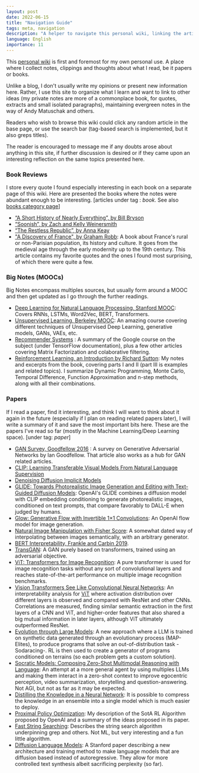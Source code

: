 ```yaml
---
layout: post
date: 2022-06-15
title: "Navigation Guide"
tags: meta, navigation
description: "A helper to navigate this personal wiki, linking the articles by type."
language: English
importance: 11
---
```


This [personal wiki](/wiki) is first and foremost for my own personal use. A place where I collect notes, clippings and thoughts about what I read, be it papers or books.

Unlike a blog, I don't usually write my opinions or present new information here. Rather, I use this site to organize what I learn and want to link to other ideas (my private notes are more of a commonplace book, for quotes, extracts and small isolated paragraphs), maintaining evergreen notes in the way of Andy Matuschak and others.

Readers who wish to browse this wiki could click any random article in the base page, or use the search bar (tag-based search is implemented, but it also greps titles). 

The reader is encouraged to message me if any doubts arose about anything in this site, if further discussion is desired or if they came upon an interesting reflection on the same topics presented here.

### Book Reviews

I store every quote I found especially interesting in each book on a separate page of this wiki. Here are presented the books where the notes were abundant enough to be interesting. [articles under tag : *book*. See also [books category page](/wiki-articles/books/)]

- [“A Short History of Nearly Everything”, by Bill Bryson](/wiki-articles/books/a-short-history-of-nearly-everything)
- [“Soonish”, by Zach and Kelly Weinersmith](/wiki-articles/books/soonish)
- [“The Restless Republic”, by Anna Keay](/wiki-articles/books/the-restless-republic)
- ["A Discovery of France", by Graham Robb](/wiki-articles/books/a-discovery-of-france): A book about France's rural or non-Parisian population, its history and culture. It goes from the medieval age through the early modernity up to the 19th century. This article contains my favorite quotes and the ones I found most surprising, of which there were quite a few.

### Big Notes (MOOCs)

Big Notes encompass multiples sources, but usually form around a MOOC and then get updated as I go through the further readings.

- [Deep Learning for Natural Language Processing, Stanford MOOC](/wiki-articles/machine-learning/deep-learning-NLP): Covers RNNs, LSTMs, Word2Vec, BERT, Transformers.
- [Unsupervised Learning, Berkeley MOOC](/wiki-articles/machine-learning/unsupervised-learning-berkeley): An amazing course covering different techniques of Unsupervised Deep Learning, generative models, GANs, VAEs, etc.
- [Recommender Systems](/wiki-articles/machine-learning/recommender-systems) : A summary of the Google course on the subject (under TensorFlow documentation), plus a few other articles covering Matrix Factorization and colaborative filtering.
- [Reinforcement Learning, an Introduction by Richard Sutton](/wiki-articles/machine-learning/reinforcement-learning-sutton): My notes and excerpts from the book, covering parts I and II (part III is examples and related topics). I summarize Dynamic Programming, Monte Carlo, Temporal Difference, Function Approximation and n-step methods, along with all their combinations.

### Papers

If I read a paper, find it interesting, and think I will want to think about it again in the future (especially if I plan on reading related papers later), I will write a summary of it and save the most important bits here. These are the papers I've read so far (mostly in the Machine Learning/Deep Learning space). [under tag: *paper*]

- [GAN Survey, Goodfellow 2016](/wiki-articles/machine-learning/GAN) : A survey on Generative Adversarial Networks by Ian Goodfellow. That article also works as a hub for GAN related articles.
- [CLIP: Learning Transferable Visual Models From Natural Language Supervision](/wiki-articles/machine-learning/clip)
- [Denoising Diffusion Implicit Models](/wiki-articles/machine-learning/ddim)
- [GLIDE: Towards Photorealistic Image Generation and Editing with Text-Guided Diffusion Models](/wiki-articles/machine-learning/glide): OpenAI's GLIDE combines a diffusion model with CLIP embedding conditioning to generate photorealistic images, conditioned on text prompts, that compare favorably to DALL-E when judged by humans.
- [Glow: Generative Flow with Invertible 1×1 Convolutions](/wiki-articles/machine-learning/flow-based-models-glow): An OpenAI flow model for image generation.  
- [Natural Image Manipulation with Fisher Score](/wiki-articles/machine-learning/natural-image-manipulation-fisher-score): A somewhat dated way of interpolating between images semantically, with an arbitrary generator.
- [BERT Interpretability, Frankle and Carbin 2019](/wiki-articles/machine-learning/bert-interpretability).
- [TransGAN](/wiki-articles/machine-learning/transGAN): A GAN purely based on transformers, trained using an adversarial objective.
- [ViT: Transformers for Image Recognition](/wiki-articles/machine-learning/visual-transformer): A pure transformer is used for image recognition tasks without any sort of convolutional layers and reaches state-of-the-art performance on multiple image recognition benchmarks.
- [Vision Transformers See Like Convolutional Neural Networks](/wiki-articles/machine-learning/transformers-see-like-cnn): An interpretability analysis for [ViT](/wiki-articles/machine-learning/visual-transformer) where activation distribution over different layers is observed and compared with ResNet and other CNNs. Correlations are measured, finding similar semantic extraction in the first layers of a CNN and ViT, and higher-order features that also shared a big mutual information in later layers, although ViT ultimately outperformed ResNet.
- [Evolution through Large Models](/wiki-articles/machine-learning/evolution-through-large-models): A new approach where a LLM is trained on synthetic data generated through an evolutionary process (MAP-Elites), to produce programs that solve an out-of-distribution task -Sodaracing-. RL is then used to create a generator of programs conditioned on terrains (so each problem gets a custom solution).
- [Socratic Models: Composing Zero-Shot Multimodal Reasoning with Language](/wiki-articles/machine-learning/socratic-models): An attempt at a more general agent by using multiples LLMs and making them interact in a zero-shot context to improve egocentric perception, video summarization, storytelling and question-answering. Not AGI, but not as far as it may be expected.
- [Distilling the Knowledge in a Neural Network](/wiki-articles/machine-learning/distilling-knowledge-nn): It is possible to compress the knowledge in an ensemble into a single model which is much easier to deploy.
- [Proximal Policy Optimization](/wiki-articles/machine-learning/proximal-policy-optimization): My description of the SotA RL Algorithm proposed by OpenAI and a summary of the ideas proposed in its paper.
- [Fast String Searching](/wiki-articles/programming/fast-string-searching): Describes the string search algorithm underpinning grep and others. Not ML, but very interesting and a fun little algorithm.
- [Diffusion Language Models](/wiki-articles/machine-learning/diffusion-lm): A Stanford paper describing a new architecture and training method to make language models that are diffusion based instead of autoregressive. They allow for more controlled text synthesis albeit sacrificing perplexity (so far).
